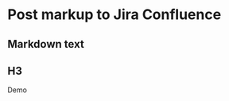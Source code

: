<!--
Space: Engineering
Parent Title: Home
Title: Post markup to Jira Confluence
-->
Post markup to Jira Confluence
==============================

Markdown text
-------------

H3
--

Demo
